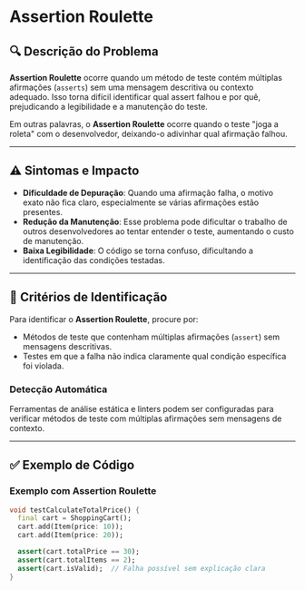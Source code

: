 # Assertion Roulette

## 🔍 Descrição do Problema
**Assertion Roulette** ocorre quando um método de teste contém múltiplas afirmações (`asserts`) sem uma mensagem descritiva ou contexto adequado. Isso torna difícil identificar qual assert falhou e por quê, prejudicando a legibilidade e a manutenção do teste.

Em outras palavras, o **Assertion Roulette** ocorre quando o teste "joga a roleta" com o desenvolvedor, deixando-o adivinhar qual afirmação falhou.

---

## ⚠️ Sintomas e Impacto
- **Dificuldade de Depuração**: Quando uma afirmação falha, o motivo exato não fica claro, especialmente se várias afirmações estão presentes.
- **Redução da Manutenção**: Esse problema pode dificultar o trabalho de outros desenvolvedores ao tentar entender o teste, aumentando o custo de manutenção.
- **Baixa Legibilidade**: O código se torna confuso, dificultando a identificação das condições testadas.

---

## 🔑 Critérios de Identificação
Para identificar o **Assertion Roulette**, procure por:
- Métodos de teste que contenham múltiplas afirmações (`assert`) sem mensagens descritivas.
- Testes em que a falha não indica claramente qual condição específica foi violada.

### Detecção Automática
Ferramentas de análise estática e linters podem ser configuradas para verificar métodos de teste com múltiplas afirmações sem mensagens de contexto. 

---

## ✅ Exemplo de Código

### Exemplo com Assertion Roulette

```dart
void testCalculateTotalPrice() {
  final cart = ShoppingCart();
  cart.add(Item(price: 10));
  cart.add(Item(price: 20));

  assert(cart.totalPrice == 30);
  assert(cart.totalItems == 2);
  assert(cart.isValid);  // Falha possível sem explicação clara
}
